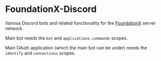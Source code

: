 # FoundationX-Discord

Various Discord bots and related functionality for the [FoundationX](https://foundationxservers.com) server network.

Main bot needs the `bot` and `applications.commands` scopes.

Main OAuth application (which the main bot can be under) needs the `identify` and `connections` scopes.

